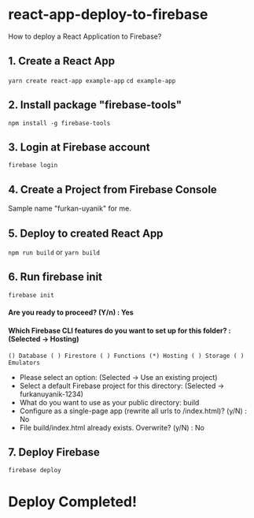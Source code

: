 # react-app-deploy-to-firebase
How to deploy a React Application to Firebase?


## 1. Create a React App
``yarn create react-app example-app``
``cd example-app``

## 2. Install package "firebase-tools"
``npm install -g firebase-tools``

## 3. Login at Firebase account
``firebase login``

## 4. Create a Project from Firebase Console
Sample name "furkan-uyanik" for me.

## 5. Deploy to created React App
``npm run build``
or
``yarn build``

## 6. Run firebase init
``firebase init``

#### Are you ready to proceed? (Y/n) : Yes
#### Which Firebase CLI features do you want to set up for this folder? : (Selected -> Hosting) 
``
() Database
( ) Firestore
( ) Functions
(*) Hosting
( ) Storage
( ) Emulators
``

* Please select an option: (Selected -> Use an existing project)
* Select a default Firebase project for this directory: (Selected -> furkanuyanik-1234)
* What do you want to use as your public directory: build
* Configure as a single-page app (rewrite all urls to /index.html)? (y/N) : No
* File build/index.html already exists. Overwrite? (y/N) : No

## 7. Deploy Firebase
``firebase deploy``


# Deploy Completed!
